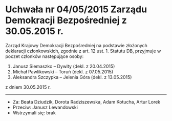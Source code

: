 # Uchwała nr 04/05/2015 Zarządu Demokracji Bezpośredniej z 30.05.2015 r.

Zarząd Krajowy Demokracji Bezpośredniej na podstawie złożonych deklaracji członkowskich, zgodnie z art. 12 ust. 1. Statutu DB, przyjmuje w poczet członków następujące osoby:

1. Janusz Siemaszko – Dywity (dekl. z 20.04.2015)
2. Michał Pawlikowski – Toruń (dekl. z 07.05.2015)
3. Aleksandra Szczypka – Jelenia Góra (dekl. z 13.05.2015)

z dniem 30.05.2015 r. 

---

* Za: Beata Dziudzik, Dorota Radziszewska, Adam Kotucha, Artur Lorek
* Przeciw: Janusz Lewandowski
* Wstrzymali się: brak
